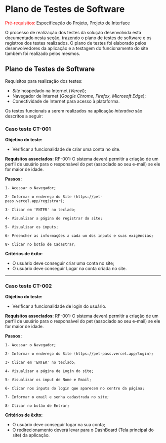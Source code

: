 # Plano de Testes de Software

<span style="color:red">Pré-requisitos: <a href="2-Especificação do Projeto.md"> Especificação do Projeto</a></span>, <a href="3-Projeto de Interface.md"> Projeto de Interface</a>

O processo de realização dos testes da solução desenvolvida está documentado nesta seção, trazendo o plano de testes de software e os registros dos testes realizados.
O plano de testes foi elaborado pelos desenvolvedores da aplicação e a testagem do funcionamento do site também foi realizado pelos mesmos.

## Plano de Testes de Software

Requisitos para realização dos testes:

- _Site_ hospedado na Internet (_Vercel_);
- Navegador de Internet (_Google Chrome, Firefox, Microsoft Edge_);
- Conectividade de Internet para acesso à plataforma.

Os testes funcionais a serem realizados na aplicação _interativa_ são descritos a seguir:

### Caso teste CT-001

**Objetivo do teste:**

- Verificar a funcionalidade de criar uma conta no site.

**Requisitos associados:**
RF-001: O sistema deverá permitir a criação de um perfil de usuário para o responsável do pet (associado ao seu e-mail) se ele for maior de idade.

**Passos:**

    1- Acessar o Navegador;

    2- Informar o endereço do Site (https://pet-pass.vercel.app/registrar);

    3- Clicar em 'ENTER' no teclado;

    4- Visualizar a página de registrar do site;

    5- Visualizar os inputs;

    6- Preencher as informações a cada um dos inputs e suas exigências;

    8- Clicar no botão de Cadastrar;

**Critérios de êxito:**

- O usuário deve conseguir criar uma conta no site;
- O usuário deve conseguir Logar na conta criada no site.

---

### Caso teste CT-002

**Objetivo do teste:**

- Verificar a funcionalidade de login do usuário.

**Requisitos associados:**
RF-001: O sistema deverá permitir a criação de um perfil de usuário para o responsável do pet (associado ao seu e-mail) se ele for maior de idade.

**Passos:**

    1- Acessar o Navegador;

    2- Informar o endereço do Site (https://pet-pass.vercel.app/login);

    3- Clicar em 'ENTER' no teclado;

    4- Visualizar a página de Login do site;

    5- Visualizar os input de Nome e Email;

    6- Clicar nos inputs do login que aparecem no centro da página;

    7- Informar o email e senha cadastrada no site;

    8- Clicar no botão de Entrar;

**Critérios de êxito:**

- O usuário deve conseguir logar na sua conta;
- O redirecionamento deverá levar para o DashBoard (Tela principal do site) da aplicação.
